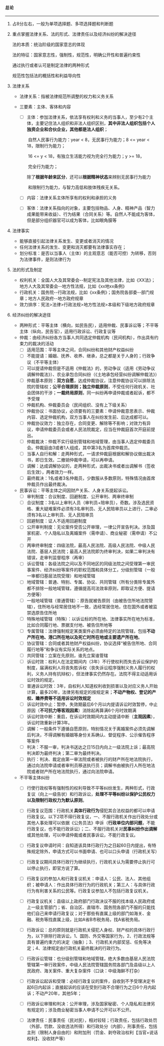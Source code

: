 #### 总论

------

1. 占8分左右，一般为单项选择题、多项选择题和判断题

2. 重点掌握法律关系、法的形式、法律责任以及经济纠纷的解决途径
   
   法的本质：统治阶级的国家意志的体现
   
   法的特征：国家意志性，强制性，规范性，明确公开性和普遍约束性

   通过执行或者认可是制定法律的两种形式
   
   规范性包括法的概括性和利益导向性
   
3. 法律关系

   - 法律关系：指被法律规范所调整的权力和义务关系

   - 三要素：主体、客体和内容

     - [ ] 主体：参加法律关系，依法享有权利和义务的当事人，至少有2个主体，主要记住法人组织和非法人组织区别，**其中非法人组织包括个人独资企业和合伙企业，其他都是法人组织**；

       ​		   自然人民事行为能力：year < 8，无民事行为能力；8 <= year < 18，限制行为能力；

       ​											 16 <= y < 18，有独立生活能力视为完全行为能力；y >= 18，

       ​											  完全行为能力；

       ​											 除了**根据年龄来区分**，还可以**根据精神状态**来辨别无民事行为能力

       ​											  和限制行为能力，与智力高低和肢体残疾无关系。

     - [ ] 内容：法律关系主体所享有的权利和承担的义务

     - [ ] 客体：法律关系指向的对象，主要包括物品、人身、精神产品（智力成果能带来收益）、行为结果（合同关系）等。自然人不能成为客体，但是部分组织器官可以成为客体，比如眼角膜等

4. 法律事实

   - 能够直接引起法律关系发生、变更或者消灭的情况
   - 任何法律关系的发生、变更和消灭都要有法律事实存在；
   - 划分标准：是否以当事人（主体）的主观意志（能否可控）为转移，否则为法律事件，是则法律行为
   
5. 法的形式及制定

   - 权利机关：全国人大及其常委会--制定宪法及其他法律，比如《XX法》；地方人大及其常委会--地方性法规，比如《xx地xx条例》
   - 行政机关：国务院--行政法规，比如《xx条例》；国务院各部委--部门规章；地方人民政府--地方政府规章
   - 效力排序：宪法>法律>行政法规>地方性法规>本级和下级地方政府规章

6. 经济纠纷的解决途径

   - 两种形式：平等主体（横向，如民告民），适用仲裁、民事诉讼等；不平等主体（纵向，民告官），适用行政诉讼、行政复议等
   - 仲裁：由经济纠纷各方当事人共同选定仲裁机构（民间机构），作出具有约束力的裁决的活动
     - [ ] 适用范围：平等主体之间，合同纠纷和其他财产权益纠纷
     - [ ] 不能提请：婚姻、抚养、收养、继承，总之都是关于人身的；行政争议（不平等主体）
     - [ ] 可以提请仲裁但是不适用《仲裁法》的，劳动争议（适用《劳动争议调解仲裁法》）、农业承包合同纠纷（《土地承包经营纠纷调解仲裁法》）
     - [ ] 仲裁基本原则：**双方自愿**，达成仲裁协议，注意仲裁协议可以排除法院的管辖权；**公平合理原则；独立仲裁原则**，不受任何行政机关、社会团体的干涉；**一裁终局原则**，同一纠纷再申请仲裁或者起诉，都不予受理
     - [ ] 仲裁机构、仲裁委员会（民间组织、没有上下级关系）
     - [ ] 仲裁协议：书面协议，必须要有的三要素：申请仲裁意思表示、仲裁内容、选定仲裁机构，双方当事人在纠纷发生前、后达成都可以。
     - [ ] 仲裁协议效力：独立存在，合同变更、解除等不影响；对效力有异议，申请仲裁委员会或者人民法院裁定，应当在仲裁庭首次开庭前提出。
     - [ ] 仲裁裁决：仲裁不实行级别管辖和地域管理，由当事人选定仲裁委员会。仲裁庭由3或者1人组成，其中第3名为首席仲裁员。
     - [ ] 当事人自行和解：走两种形式，一请求仲裁庭根据和解协议做出裁决书，即日生效。二撤销仲裁申请，可以再申请。
     - [ ] 调解：达成调解协议的，走两种形式，出裁决书或者出调解书（签收后生效），两者效力一样。
     - [ ] 最终裁决：1名或者3名仲裁员，少数服从多数原则，特殊情况由首席仲裁员作出最终裁决。
   - 民事诉讼：平等主体之间因财产关系、人身关系提起诉讼。
     - [ ] 审判制度：合议制度、回避制度、公开审判、两审终审制
     - [ ] 合议制度：3名以上审判人员（审判员+陪审员），奇数。涉及选民资格、重大疑难案件必须有3名审判员、无人民陪审员以上进行，二审必须有3名以上审判员、无人民陪审员
     - [ ] 回避制度：证人不适用回避制度
     - [ ] 公开审判制度：无论案件受否公开审理，一律公开宣告判决。涉及国家机密、个人隐私以及离婚案件（需申请）、商业秘密（需申请）不公开
     - [ ] 两审终审制度：四级法院，最高人民法院、高级人民法院、中级人民法院、基层人民法院；最高人民法院即为终审判决，如果二审判决有错误，走审判监督程序（再审）
     - [ ] 诉讼管辖：各级法院之间以及不同地区的同级法院之间受理第一审民事案件、经济纠纷等案件的职权范围和具体分工，分级别管辖（一般一审都归基层法院受理）和地域管辖
     - [ ] 地域管辖：普通、特别、专属、协议、共同管辖（所有分类除专属外都不排除一般地域管辖，遵循提高司法效率原则，即取证方便、提请方便等）
     - [ ] 一般地域管辖（普通管辖）：原告就被告原则（由被告住所地法院管辖），住所地与经常居住地不一致，选经常居住地，住在国外或者被监禁选原告住所地
     - [ ] 特殊地域管辖（特殊）：以诉讼标的所在地、法律事实所在地为标准，比如合同履行地、票据支付地、被告住所地等
     - [ ] 专属管辖：法律强制规定某类案件必须由特定的法院管辖，包括**不动产所在地、港口所在地以及死亡时所在地或主要遗产所在地**。
     - [ ] 协议管辖：合同或者其他财产权益纠纷，协议选择“被告住所地、合同履行地等”和争议有实际关系的地点。
     - [ ] 共同管辖：立案在先原则，谁先立案谁管辖
     - [ ] 诉讼时效：权利人在法定期间内（3年）不行使权利而失去诉讼保护的制度，届满权利人将丧失胜诉权（丧失诉讼程序强制义务人履行的权利，义务人持有抗辩权），但法律事实仍然存在。法院不得主动适用诉讼时效的规定。
     - [ ] 普通诉讼时效：3年，自权利人知道权利收到损害以及对应义务人开始计算，最多20年，法律另有规定的按规定来；**不动产物权、登记的产权、赡养费等不适用诉讼时效规定**
     - [ ] 诉讼时效中止：暂停，失效期最后6个月以内提请诉讼时效暂停，中止原因（**不可抗力等客观因素**）消除起再算满6个月时效期满
     - [ ] 诉讼时效中断：重启，在诉讼时效期间内主动提请中断（**主观因素**），诉讼时效重新计算3年。
     - [ ] 调解：一般条件下遵循自愿原则，特别情况关于离婚案件必须先调解后判决，不得调解有婚姻等身份关系确认、督促程序、公示催告程序等案件
     - [ ] 判决：不服一审，判决书送达之日15日内向上一级法院上诉；最高院判决即为最终判决；第二审为最终判决。
     - [ ] 执行：判决、裁定由第一审法院或者被执行的财产所在地法院执行，通过向法院申请或者审判员移送执行员；调解书由被执行人所在地法院或者财产所在地法院执行，通过向法院申请。
   - 不平等主体纠纷
     - [ ] 行使行政权等有强制性的权利导致不平等纠纷发生，两种形式，行政复议（向上一级告状）和行政诉讼，**处理不平等纠纷以保护公民权力以及限制行政权力为默认原则**。
     - [ ] 行政复议范围：行政机关**具体行政行为**侵犯其合法权益的都可以申请行政复议。以下2项不得行政复议，一、不服行政机关作出行政处分或其他人事处理可以依据《公务员法》申诉（**行政单位内部问题**，不能行政复议，也不能行政诉讼）；二、不服行政机关对**民事纠纷作出调解**或其他处理，可以申请仲裁或者民事诉讼，不能行政复议。
     - [ ] 行政复议申请时间：自知道该具体行政行为之日起60日内提出，有特殊规定除外，申请方式可以书面申请、也可以口头申请（行政机关写）
     - [ ] 行政复议期间具体行政行为继续执行，行政机关认为需要停止执行可以停止执行，即官方说了算。
     - [ ] 行政复议的参加人和行政复议机关：申请人：公民、法人、其他组织；被申请人：作出具体行政行为的行政机关；第三人：与具体行政行为有利害关系的公民等。行政复议参加人不包括行政复议机关。
     - [ ] 行政复议机关：县级以上政府部门行政决议不服的找本级人民政府或上一级主管部门；省、自治区、直辖市、国务院各部门不服的只能找他们自己来申请行政复议；对于那些有直属上级的部门如海关、金融、税务等找直属上级，比如A省B市税务局，找A省税务局。
     - [ ] 行政诉讼：总的原则就是行政机关侵犯人身权、财产权的具体行政行为，以下排除行政诉讼，1、国防、外交等国家行为，2、行政法规等具有普遍约束力的决定（抽象）；3、行政机关内部奖惩、任免等决定；4、法律规定由行政机关最终裁决的行政行为。
     - [ ] 行政诉讼管辖：也分级别管辖和地域管辖，绝大多数由基层人民法院管辖第一审行政案件，中级人民法院管辖国务院各部门及县级以上人民政府、海关案件、重大复杂案件（口诀：中级海鲜不打杂）
     - [ ] 行政诉讼起诉和受理：必经行政复议的案件，自收到不予受理决定书起6日内起诉；直接起诉的应该在受到行政不合理行为之日6个月内起诉；不动产20年，其他5年；
     - [ ] 行政诉讼审理和判决：公开审理，涉及国家秘密、个人隐私和法律另有规定的；涉及商业秘密当事人申请不公开可以不公开。
     - [ ] 法律责任：民事责任（民对民），相对较轻；行政责任，包括行政处罚（外部，罚款、没收违法所得）和行政处分（内部），刑事责任，包括主刑（限制人身自由的）和附加刑（罚金、剥夺政治权利【当官+说话权利】、没收财产等）

